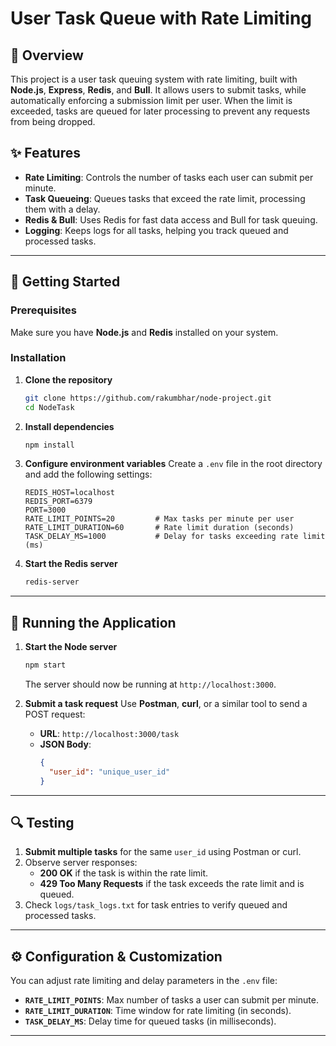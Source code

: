 # User Task Queue with Rate Limiting

## 📜 Overview
This project is a user task queuing system with rate limiting, built with **Node.js**, **Express**, **Redis**, and **Bull**. It allows users to submit tasks, while automatically enforcing a submission limit per user. When the limit is exceeded, tasks are queued for later processing to prevent any requests from being dropped.

## ✨ Features
- **Rate Limiting**: Controls the number of tasks each user can submit per minute.
- **Task Queueing**: Queues tasks that exceed the rate limit, processing them with a delay.
- **Redis & Bull**: Uses Redis for fast data access and Bull for task queuing.
- **Logging**: Keeps logs for all tasks, helping you track queued and processed tasks.

---
  
## 🚀 Getting Started

### Prerequisites
Make sure you have **Node.js** and **Redis** installed on your system.

### Installation

1. **Clone the repository**
   ```bash
   git clone https://github.com/rakumbhar/node-project.git
   cd NodeTask
   ```

2. **Install dependencies**
   ```bash
   npm install
   ```

3. **Configure environment variables**
   Create a `.env` file in the root directory and add the following settings:
   ```plaintext
   REDIS_HOST=localhost
   REDIS_PORT=6379
   PORT=3000
   RATE_LIMIT_POINTS=20         # Max tasks per minute per user
   RATE_LIMIT_DURATION=60       # Rate limit duration (seconds)
   TASK_DELAY_MS=1000           # Delay for tasks exceeding rate limit (ms)
   ```

4. **Start the Redis server**
   ```bash
   redis-server
   ```

---

## 🏃 Running the Application

1. **Start the Node server**
   ```bash
   npm start
   ```
   The server should now be running at `http://localhost:3000`.

2. **Submit a task request**
   Use **Postman**, **curl**, or a similar tool to send a POST request:

   - **URL**: `http://localhost:3000/task`
   - **JSON Body**:
     ```json
     {
       "user_id": "unique_user_id"
     }
     ```
     
---

## 🔍 Testing

1. **Submit multiple tasks** for the same `user_id` using Postman or curl.
2. Observe server responses:
   - **200 OK** if the task is within the rate limit.
   - **429 Too Many Requests** if the task exceeds the rate limit and is queued.
3. Check `logs/task_logs.txt` for task entries to verify queued and processed tasks.

---

## ⚙️ Configuration & Customization
You can adjust rate limiting and delay parameters in the `.env` file:

- **`RATE_LIMIT_POINTS`**: Max number of tasks a user can submit per minute.
- **`RATE_LIMIT_DURATION`**: Time window for rate limiting (in seconds).
- **`TASK_DELAY_MS`**: Delay time for queued tasks (in milliseconds).

---
